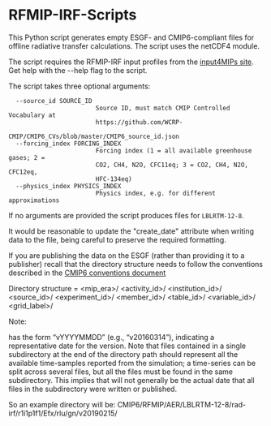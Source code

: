 # RFMIP-IRF-Scripts

This Python script generates empty ESGF- and CMIP6-compliant files for offline radiative transfer calculations. The script uses the netCDF4 module. 

The script requires the RFMIP-IRF input profiles from the [input4MIPs site](https://esgf-node.llnl.gov/search/input4mips/?institution_id=UColorado&target_mip_list=RFMIP). Get help with the --help flag to the script. 

The script takes three optional arguments: 
```
  --source_id SOURCE_ID
                        Source ID, must match CMIP Controlled Vocabulary at
                        https://github.com/WCRP-
                        CMIP/CMIP6_CVs/blob/master/CMIP6_source_id.json
  --forcing_index FORCING_INDEX
                        Forcing index (1 = all available greenhouse gases; 2 =
                        CO2, CH4, N2O, CFC11eq; 3 = CO2, CH4, N2O, CFC12eq,
                        HFC-134eq)
  --physics_index PHYSICS_INDEX
                        Physics index, e.g. for different approximations
```
If no arguments are provided the script produces files for `LBLRTM-12-8`. 

It would  be reasonable to update the "create_date" attribute when writing data to the file, being careful to preserve the required formatting. 

If you are publishing the data on the ESGF (rather than providing it to a publisher) recall that the directory structure needs to follow the conventions described in the [CMIP6 conventions document](https://goo.gl/v1drZl)

Directory structure =
<mip_era>/
<activity_id>/
<institution_id>/
<source_id>/
<experiment_id>/
<member_id>/
<table_id>/
<variable_id>/
<grid_label>/
<version>

Note:

<version> has the form “vYYYYMMDD” (e.g., “v20160314”), indicating a representative date for the version.   Note that files contained in a single <version>  subdirectory at the end of the directory path should represent all the available time-samples reported from the simulation; a time-series can be split across several files, but all the files must be found in the same subdirectory.  This implies that <version> will not generally be the actual date that all files in the subdirectory were written or published.

So an example directory will be:   CMIP6/RFMIP/AER/LBLRTM-12-8/rad-irf/r1i1p1f1/Efx/rlu/gn/v20190215/

